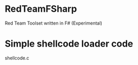 # RedTeamFSharp
Red Team Toolset written in F# (Experimental)

# Simple shellcode loader code

shellcode.c

